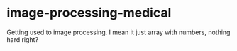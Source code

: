 # image-processing-medical

Getting used to image processing. I mean it just array with numbers, nothing hard right?
